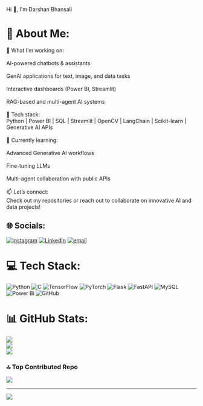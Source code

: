 Hi 👋, I'm Darshan Bhansali

# 💫 About Me:
🚀 What I’m working on:<br><br>AI-powered chatbots & assistants<br><br>GenAI applications for text, image, and data tasks<br><br>Interactive dashboards (Power BI, Streamlit)<br><br>RAG-based and multi-agent AI systems<br><br>🔧 Tech stack:<br>Python | Power BI | SQL | Streamlit | OpenCV | LangChain | Scikit-learn | Generative AI APIs<br><br>🌱 Currently learning:<br><br>Advanced Generative AI workflows<br><br>Fine-tuning LLMs<br><br>Multi-agent collaboration with public APIs<br><br>📫 Let’s connect:<br>Check out my repositories or reach out to collaborate on innovative AI and data projects!


## 🌐 Socials:
[![Instagram](https://img.shields.io/badge/Instagram-%23E4405F.svg?logo=Instagram&logoColor=white)](https://instagram.com/darshan_jain__19) [![LinkedIn](https://img.shields.io/badge/LinkedIn-%230077B5.svg?logo=linkedin&logoColor=white)](https://linkedin.com/in/https://www.linkedin.com/in/darshan1911/) [![email](https://img.shields.io/badge/Email-D14836?logo=gmail&logoColor=white)](mailto:darshanbansali19@gmail.com ) 

# 💻 Tech Stack:
![Python](https://img.shields.io/badge/python-3670A0?style=for-the-badge&logo=python&logoColor=ffdd54) ![C](https://img.shields.io/badge/c-%2300599C.svg?style=for-the-badge&logo=c&logoColor=white) ![TensorFlow](https://img.shields.io/badge/TensorFlow-%23FF6F00.svg?style=for-the-badge&logo=TensorFlow&logoColor=white) ![PyTorch](https://img.shields.io/badge/PyTorch-%23EE4C2C.svg?style=for-the-badge&logo=PyTorch&logoColor=white) ![Flask](https://img.shields.io/badge/flask-%23000.svg?style=for-the-badge&logo=flask&logoColor=white) ![FastAPI](https://img.shields.io/badge/FastAPI-005571?style=for-the-badge&logo=fastapi) ![MySQL](https://img.shields.io/badge/mysql-4479A1.svg?style=for-the-badge&logo=mysql&logoColor=white) ![Power Bi](https://img.shields.io/badge/power_bi-F2C811?style=for-the-badge&logo=powerbi&logoColor=black) ![GitHub](https://img.shields.io/badge/github-%23121011.svg?style=for-the-badge&logo=github&logoColor=white)
# 📊 GitHub Stats:
![](https://github-readme-stats.vercel.app/api?username=darshan1918&theme=vision-friendly-dark&hide_border=false&include_all_commits=false&count_private=false)<br/>
![](https://nirzak-streak-stats.vercel.app/?user=darshan1918&theme=vision-friendly-dark&hide_border=false)<br/>
![](https://github-readme-stats.vercel.app/api/top-langs/?username=darshan1918&theme=vision-friendly-dark&hide_border=false&include_all_commits=false&count_private=false&layout=compact)

### 🔝 Top Contributed Repo
![](https://github-contributor-stats.vercel.app/api?username=darshan1918&limit=5&theme=dark&combine_all_yearly_contributions=true)

---
[![](https://visitcount.itsvg.in/api?id=darshan1918&icon=6&color=12)](https://visitcount.itsvg.in)

<!-- Proudly created with GPRM ( https://gprm.itsvg.in ) -->
